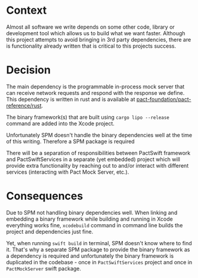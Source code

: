 # Context

Almost all software we write depends on some other code, library or development tool which allows us to build what we want faster. Although this project attempts to avoid bringing in 3rd party dependencies, there are is functionality already written that is critical to this projects success.

# Decision

The main dependency is the programmable in-process mock server that can receive network requests and respond with the response we define. This dependency is written in rust and is available at [pact-foundation/pact-reference/rust](https://github.com/pact-foundation/pact-reference/tree/master/rust/pact_mock_server_ffi).

The binary framework(s) that are built using `cargo lipo --release` command are added into the Xcode project.

Unfortunately SPM doesn't handle the binary dependencies well at the time of this writing. Therefore a SPM package is required

There will be a separation of responsibilities between PactSwift framework and PactSwiftServices in a separate (yet embedded) project which will provide extra functionality by reaching out to and/or interact with different services (interacting with Pact Mock Server, etc.).

# Consequences

Due to SPM not handling binary dependencies well. When linking and embedding a binary framework while building and running in Xcode everything works fine, `xcodebuild` command in command line builds the project and dependencies just fine.

Yet, when running `swift build` in terminal, SPM doesn't know where to find it. That's why a separate SPM package to provide the binary framework as a dependency is required and unfortunately the binary framework is duplicated in the codebase - once in `PactSwiftServices` project and once in `PactMockServer` swift package.
